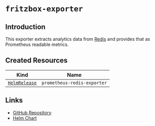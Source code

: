 # `fritzbox-exporter`

## Introduction

This exporter extracts analytics data from [Redis](/cluster/services/redis/) and provides that as Prometheus readable metrics.

## Created Resources

| Kind                              | Name                        |
| --------------------------------- | --------------------------- |
| [`HelmRelease`][ref-helm-release] | `prometheus-redis-exporter` |

[ref-helm-release]: https://fluxcd.io/docs/components/helm/helmreleases/

## Links

- [GitHub Repository](https://github.com/oliver006/redis_exporter)
- [Helm Chart](https://github.com/prometheus-community/helm-charts/tree/main/charts/prometheus-redis-exporter)
